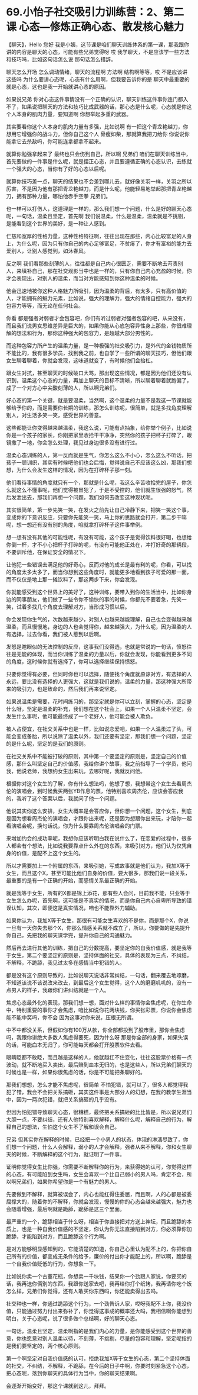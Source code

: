 # 69.小怡子社交吸引力训练营：2、第二课 心态—修炼正确心态、散发核心魅力

【聊天】，Hello 您好 我是小姨，这节课是咱们聊天训练体系的第一课，那我跟你讲的内容是聊天的心态，可能有些兄弟觉得呀 哎 我学聊天，不是应该学一些方法和技巧吗，比如这句话怎么说 那句话怎么措辞。

聊天怎么开场 怎么调动情绪，聊天的流程啊 方法啊 结构啊等等，哎 不是应该讲这些吗 为什么要讲心态呢，心态有什么用啊，但我要告诉你的是 聊天中最重要的就是心态，这也是我一开始就讲心态的原因。

如果说兄弟 你对心态这件事情没有一个正确的认识，聊天训练这件事你连门都入不了，如果说把聊天的方法和技巧比成武器的话，那心态是什么呢，心态就是你这个人本身的肌肉力量，要知道啊 你想举起多重的武器。

其实要看你这个人本身的肌肉力量有多强，比如说啊 有一把这个青龙艳越刀，你想用它增强你的战斗力，但你自己这个人 骨瘦如柴，那就算我把刀给你 你说说你能拿它去杀敌吗，你可能连拿都拿不起来。

就算你勉强拿起来了 最终也只会伤到自己，所以啊 兄弟们 咱们在聊天训练当中，首先要做的一件事是什么呢，就是摆正心态，并且要遵循正确的心态认识，去练就一个强大的心态，当你有了好的心态以后呢。

就算你技巧差一点，聊天的结果也不会差到哪儿去，就好像关羽一样，关羽之所以厉害，不是因为他有那把青龙艳越刀，而是什么呢，他能轻易地举起那把青龙艳越刀，拥有那种力量，哪怕他赤手空拳 兄弟们。

也一样可以打伤人，这道理是一样的，那么我们想一个问题，什么是好的聊天心态呢，一句话，温柔且坚定，首先啊 我们说温柔，什么是温柔，温柔就是不挑剔，是能看到这个世界的美好，是一种让人感到。

仁慈和宽厚的性格力量，这种性格特征啊，往往出现在那些，内心比较富足的人身上，为什么呢，因为只有你自己的内心足够富足，不贫瘠了，你才有富裕的能力去爱别人，让别人感觉到，如沐春风。

反之啊 我们看那些刻薄的人，往往都是自己内心很匮乏，需要不断地去苛责别人，来填补自己，那在社交观影当中也是一样的，只有你自己内心充盈的时候，你才会表现出，对别人的温柔，而当对方能感知到你这种温柔的时候。

他会迅速地被你这种人格魅力所吸引，因为温柔的背后，有太多，只有高价值的人，才能拥有的魅力元素，比如说，强大的理解力，强大的情绪自控能力，强大的包容力等等，而无论在任何社会。

你看 都是强者对弱者才会包容吧，你们有听过弱者对强者包容的吧，从来没有，而且我们说男女思维差异是巨大的，如果你能从心底包容异性身上那些，你很难理解的想法和行为，那你这种强大的包容力，是超越大部分男性的。

而这种包容力所产生的温柔力量，是一种极强的社交吸引力，是外代的金钱物质所不能比的，我有很多学员，找到我之前，也自学了一些所谓的聊天技巧，但他们跟女生聊着聊着，你就会发现，这味道就变了，有时候他们会抬杠。

跟女生对抗，甚至聊天的时候破口大骂，那出现这些情况，都是因为他们还没有认识到，温柔这个心态的力量，再加上聊天的目标不清晰，所以聊着聊着就跑偏了，成了一个对方心中尖酸刻薄的人，所以啊兄弟们。

好心态的第一个关键，就是要温柔，当然啊，这个温柔的力量不是我这一节课就能够给予你的，而是需要你长期的训练，那怎么训练呢，很简单，就是多找角度理解别人，对生活多笑一笑，感受世界的善意。

这些都能让你变得越来越温柔，我这么说，可能有点抽象，给你举个例子，比如说你是一个孩子的家长，你刚把家里收拾干干净净，突然你的孩子把杯子打碎了，眼镜撒了一地，你会怎么处理，我见过身边很多没有进行过。

温柔心态训练的人，第一反而就是生气，你怎么这么不小心，怎么这么不听话，把孩子一顿训织，其实有时候吧他们也会后悔，觉得说自己不应该这么凶，那我们想想，为什么会发生这样的情况，因为在打碎杯子那一刻。

他们看待事情的角度就只有一个，那就是什么呢，我这么辛苦收拾完的屋子，你怎么就这么不懂事呢，他们觉得被冒犯了，于是不受控的，他们就生很强的怒气，然后发泄出去，那我们再想一个问题，我们如何去改变这种现状呢。

其实很简单，第一步先笑一笑，在发火之前先让自己冷静下来，把笑一笑这个事，变成你的下意识反应，只要你先能笑一笑，马上你的思路就会打开，第二步干嘛呢，想一想还有没有别的角度，咱就拿打碎杯子这件事举例。

想一想有没有其他的可能性呢，有没有可能，这个孩子是觉得饮料很好喝，也想给你倒一杯，才不小心把杯子打碎的呢，有没有可能他正处在，冲打好奇的那辆段，不要训斥他，在保证安全的情况下。

让他犯一些错误去满足他的好奇心，反而对他的成长是最有利的呢，你看，可以找的角度太多太多了，而当你想到这些角度时，就能更多地看到孩子可爱的那一面，而不仅仅是地上那一摊饮料了，那这两步下来，你会发现。

你就能感受到这个世界上的美好了，这种训练，要带入到你的生活当中，比如你身边的同事朋友，他们做了一些令你不愉快的事的时候，你都先不要着急，先笑一笑，试着多找几个角度去理解对方，当形成习惯以后。

你会发现你生气的，次数越来越少，对别人也越来越能理解，自己也会变得越来越温柔，而且慢慢地，身边的人也会觉得你，越来越强大，为什么呢，因为温柔的人有选择，过去你看，我们被人惹到以后啊。

发怒是瞎眼似的无法控制的反应，这事我们没得选，也就是常说的一句话，愤怒往往是无能的体现，而当你训练了温柔的力量以后，你就会发现，你能看到更多不同的角度，这时候你就有选择了，你可以选择继续保持愤怒。

只要你觉得有必要，但同时你也可以选择，随便找个角度就原谅对方，有选择的人永远，要比没有选择的人更强大，这就是我们说的，温柔的力量，那这种强大所带来的吸引力，也是致命的，然后我们再来说坚定。

如果说温柔是需要，花时间练习的，那坚定就是你可以立刻，掌握的心态，坚定是什么呀，坚定是温柔的补充，我们想在这个社会上，如果一个人只温柔不坚定，会发生什么事呢，他可能最终成了一个老好人，他可能会被人欺负。

被人占便宜，在社交关系中也是一样，比如说恋爱吧，如果一个人温柔过了头，可能会变成备胎，所以说除了温柔以外，我们还要有坚定，那我们想一个问题，坚定的是什么呢，坚定的是我们的原则。

在社交关系中不能被打破的原则，其中第一个要坚定的原则是，坚定自己的价值感，那什么叫坚定自己的价值感，我给你讲个故事，我之前指导了一个学员，他问我，他说老师，我想约女生出来玩，去哪好呢，我就反问他。

根据你对这个女生的了解，你有什么想法吗，他想了想，我想带这个女生去看周杰伦的演唱会，到时候我买两张YB作息的票，他特别喜欢周杰伦，应该会答应我的，我听了这个答案以后，我就问了他一个问题。

他说其实你这么安排，女生大概率是会答应你，但你想一个问题，这个女生，到底是因为想看周杰伦的演唱会，才跟你出来呢，还是因为想跟你出来玩，才陪你一起看演唱会呢，换句话说，你为什么要靠周杰伦演唱会的门票。

来增加约会的成功率呢，我想你应该听明白我在说什么了，在恋爱的过程中，很多人都会有个想法，比如说我要靠点什么外在的东西，来吸引对方，他们认为仅凭自身的价值，是配不上这个女生的。

所以才需要加上一个附属的东西，来吸引她，写成故事就是他们认为，我加X等于女生，而且这个X，甚至可能比他们自身的价值，要大很多，那我们说一段关系，最重要的是有一个正确的开始，而感情关系最正确的开始。

就是我等于女生，所有的X都是锦上添花，那有些人会问，目前我不能，只业等于女生怎么办呢，首先啊，这可能是不真实的情况，而是你自己内心自卑所导致的错误认知，其次，即便这是真实情况，咱也不能靠外力辅助。

如果你认为，我加X等于女生，那很有可能女生喜欢的不是你，而是那个X，你说一旦有一天你失去那个X，你那么情感关系就不成立了，所以，你要做的是先提升你自己，先把我的聊天课学完，提升你自己的沟通魅力。

然后再去进行其他的训练，把自己的分数提高，要坚定你的自我价值感，就是我等于女生，第二个要坚定的原则是，坚持体面的社交，具体的表现为三点，不纠结，不解释，不跪舔，我见过太多在感情当中犯错的人。

都是没有这个原则导致的，比如说聊天说话非常纠结，一句话，翻来覆去地琢磨，不知道该说不该说改来改去，到最后这个女生觉得，这个人的磨磨叽叽的，没有一点男人的样子，我跟你们讲纠结就是一个人。

焦虑心态最外化的表现，那我们想一想，面对什么样的事情你会焦虑呢，在你生命中，特别重要的事你才会焦虑，咱比如说你花两块钱，你买张彩票，你说你会焦虑能不能中奖吗，你不会 因为这事对你来说，压根无所谓。

中不中都没关系，但假如你有100万从款，你全部都投到了股市里，那你会焦虑吗，我跟你讲绝大多数人焦虑得要死，因为什么呀 那是你全部的身家，如果失误的话，可能血本无归了，你可能每天都会打开股票软件去看。

眼睛眨都不敢眨，而且越是这样的人，他就越扛不住变化，往往这股票价格有一点波动，就不断地买入卖出，最后赔到血本无归的，也是这些人，所以兄弟们聊天的时候也是一样，如果你很焦虑的话，你是不可能把条聊好的。

那我们想想，怎么才能不焦虑呢，很简单 不怕犯错，就可以了，很多人都觉得我犯了错，我会不会把关系搞砸，其实这件事是大部分人的幻想，在我的教学生涯当中，因为一两次犯错，就把关系搞砸的几乎没有。

但因为怕犯错导致聊天心态，很糟糕，最终把关系搞砸的比比皆是，所以说兄弟们大胆一点，不要纠结，还有人他特别喜欢解释，解释什么呢，解释自己的行为，解释自己的想法，生怕这个女生不了解和误会自己。

兄弟 但其实你在解释的时候，已经把一个小男人的状态，体现的淋漓尽致了，你们想一个问题，什么人会解释，弱小的人才会解释，强者从来不解释，你和女生聊天的时候，不断解释的这个行为，就证明了一件事。

证明你觉得女生比你强，你需要不断解释你的行为，来获得她的认可，你觉得这样的心态，有可能陷到女生吗，女生会喜欢一个比自己弱小的男人吗，肯定不会，所以啊兄弟们，如果你希望你是一个有魅力的男人。

先要做到不解释，就算被误会了，内心也能扛得住委屈，而且啊，人的心都是被委屈撑大的，随着你的不解释，你就会发现，慢慢的你的心态会越来越强大，魅力也会随着增强，最后啊就是跪舔，跪舔是这三个里面。

最严重的一个，跪舔相当于什么呀，相当于你直接把对方送上神坛，而且跪舔的本质上，也是一种自我价值感的不坚定，你认为你无法直接陷到对方，你必须靠你加跪舔，才能陷到对方，而且跪舔这个行为啊。

是对方能够明显感知到的，它能清楚的知道，你自己心里认为配不上的，你把你自己所有的价值，都变成无条件的给予，廉价的付出你才能配上的，所以啊，跪舔是一个自我价值贬低的行为，你想象一下。

比如说你卖一个古董花瓶，你想卖一千块钱，结果你一个劲跟人家说，你要买的话，我再送你俩别的东西，我跟你送家去吧，我再给你打个纸铐，我再请你吃个饭怎么样，兄弟们你觉得，还有人敢买你东西吗，你还能卖得出去吗。

社交种也一样，你通过跪舔这个行为，一个劲告诉人家，哎呀我配不上你，我没价值，只能通过努力付出来弥补了，你觉得这事成的概率还大吗，我相信啊你能想到明白，关于心态呢，说了很多做个总结啊，好的聊天心态。

一句话，温柔且坚定，温柔啊指的是我们内心的力量，是你能感受到这个世界的善意，你也愿意对别人温柔以待，不刻薄，不挑剔，尽量的包容和理解，坚定呢指的是我们要坚定的，两个核心原则。

第一个啊坚定对自我价值感的认可，拒绝我加X等于女生的心态，第二个坚持体面的社交，不纠结，不解释，不跪舔，在今后的日子中啊，你要时刻紧急这个心态，把心态呢，落到你聊天的具体行为当中，你的聊天结果啊。

会逐渐开始变好，那这个课就到这儿，拜拜。